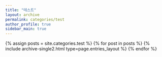 ```yaml
---
title: "테스트"
layout: archive
permalink: categories/test
author_profile: true
sidebar_main: true
---
```


{% assign posts = site.categories.test %}
{% for post in posts %} {% include archive-single2.html type=page.entries_layout %} {% endfor %}
